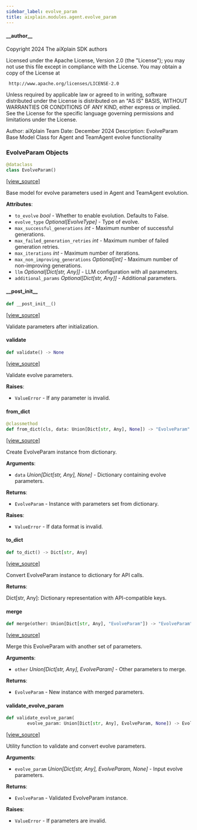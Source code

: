 ```yaml
---
sidebar_label: evolve_param
title: aixplain.modules.agent.evolve_param
---
```


#### \_\_author\_\_

Copyright 2024 The aiXplain SDK authors

Licensed under the Apache License, Version 2.0 (the &quot;License&quot;);
you may not use this file except in compliance with the License.
You may obtain a copy of the License at

     http://www.apache.org/licenses/LICENSE-2.0

Unless required by applicable law or agreed to in writing, software
distributed under the License is distributed on an &quot;AS IS&quot; BASIS,
WITHOUT WARRANTIES OR CONDITIONS OF ANY KIND, either express or implied.
See the License for the specific language governing permissions and
limitations under the License.

Author: aiXplain Team
Date: December 2024
Description:
    EvolveParam Base Model Class for Agent and TeamAgent evolve functionality

### EvolveParam Objects

```python
@dataclass
class EvolveParam()
```

[[view_source]](https://github.com/aixplain/aiXplain/blob/main/aixplain/modules/agent/evolve_param.py#L29)

Base model for evolve parameters used in Agent and TeamAgent evolution.

**Attributes**:

- `to_evolve` _bool_ - Whether to enable evolution. Defaults to False.
- `evolve_type` _Optional[EvolveType]_ - Type of evolve.
- `max_successful_generations` _int_ - Maximum number of successful generations.
- `max_failed_generation_retries` _int_ - Maximum number of failed generation retries.
- `max_iterations` _int_ - Maximum number of iterations.
- `max_non_improving_generations` _Optional[int]_ - Maximum number of non-improving generations.
- `llm` _Optional[Dict[str, Any]]_ - LLM configuration with all parameters.
- `additional_params` _Optional[Dict[str, Any]]_ - Additional parameters.

#### \_\_post\_init\_\_

```python
def __post_init__()
```

[[view_source]](https://github.com/aixplain/aiXplain/blob/main/aixplain/modules/agent/evolve_param.py#L52)

Validate parameters after initialization.

#### validate

```python
def validate() -> None
```

[[view_source]](https://github.com/aixplain/aiXplain/blob/main/aixplain/modules/agent/evolve_param.py#L56)

Validate evolve parameters.

**Raises**:

- `ValueError` - If any parameter is invalid.

#### from\_dict

```python
@classmethod
def from_dict(cls, data: Union[Dict[str, Any], None]) -> "EvolveParam"
```

[[view_source]](https://github.com/aixplain/aiXplain/blob/main/aixplain/modules/agent/evolve_param.py#L107)

Create EvolveParam instance from dictionary.

**Arguments**:

- `data` _Union[Dict[str, Any], None]_ - Dictionary containing evolve parameters.
  

**Returns**:

- `EvolveParam` - Instance with parameters set from dictionary.
  

**Raises**:

- `ValueError` - If data format is invalid.

#### to\_dict

```python
def to_dict() -> Dict[str, Any]
```

[[view_source]](https://github.com/aixplain/aiXplain/blob/main/aixplain/modules/agent/evolve_param.py#L160)

Convert EvolveParam instance to dictionary for API calls.

**Returns**:

  Dict[str, Any]: Dictionary representation with API-compatible keys.

#### merge

```python
def merge(other: Union[Dict[str, Any], "EvolveParam"]) -> "EvolveParam"
```

[[view_source]](https://github.com/aixplain/aiXplain/blob/main/aixplain/modules/agent/evolve_param.py#L188)

Merge this EvolveParam with another set of parameters.

**Arguments**:

- `other` _Union[Dict[str, Any], EvolveParam]_ - Other parameters to merge.
  

**Returns**:

- `EvolveParam` - New instance with merged parameters.

#### validate\_evolve\_param

```python
def validate_evolve_param(
        evolve_param: Union[Dict[str, Any], EvolveParam, None]) -> EvolveParam
```

[[view_source]](https://github.com/aixplain/aiXplain/blob/main/aixplain/modules/agent/evolve_param.py#L242)

Utility function to validate and convert evolve parameters.

**Arguments**:

- `evolve_param` _Union[Dict[str, Any], EvolveParam, None]_ - Input evolve parameters.
  

**Returns**:

- `EvolveParam` - Validated EvolveParam instance.
  

**Raises**:

- `ValueError` - If parameters are invalid.

